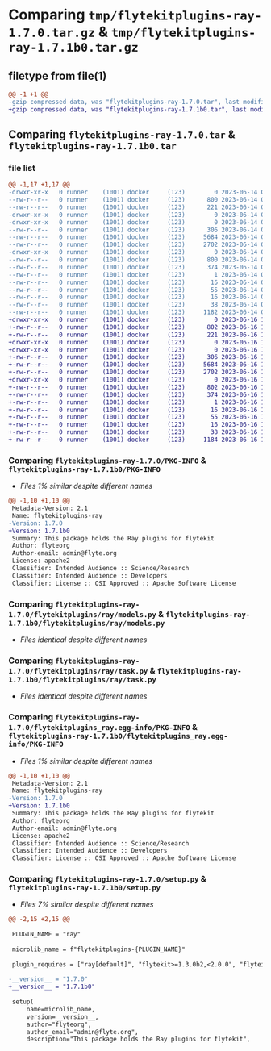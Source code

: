# Comparing `tmp/flytekitplugins-ray-1.7.0.tar.gz` & `tmp/flytekitplugins-ray-1.7.1b0.tar.gz`

## filetype from file(1)

```diff
@@ -1 +1 @@
-gzip compressed data, was "flytekitplugins-ray-1.7.0.tar", last modified: Wed Jun 14 04:33:34 2023, max compression
+gzip compressed data, was "flytekitplugins-ray-1.7.1b0.tar", last modified: Fri Jun 16 18:14:26 2023, max compression
```

## Comparing `flytekitplugins-ray-1.7.0.tar` & `flytekitplugins-ray-1.7.1b0.tar`

### file list

```diff
@@ -1,17 +1,17 @@
-drwxr-xr-x   0 runner    (1001) docker     (123)        0 2023-06-14 04:33:34.553418 flytekitplugins-ray-1.7.0/
--rw-r--r--   0 runner    (1001) docker     (123)      800 2023-06-14 04:33:34.553418 flytekitplugins-ray-1.7.0/PKG-INFO
--rw-r--r--   0 runner    (1001) docker     (123)      221 2023-06-14 04:33:05.000000 flytekitplugins-ray-1.7.0/README.md
-drwxr-xr-x   0 runner    (1001) docker     (123)        0 2023-06-14 04:33:34.549418 flytekitplugins-ray-1.7.0/flytekitplugins/
-drwxr-xr-x   0 runner    (1001) docker     (123)        0 2023-06-14 04:33:34.553418 flytekitplugins-ray-1.7.0/flytekitplugins/ray/
--rw-r--r--   0 runner    (1001) docker     (123)      306 2023-06-14 04:33:05.000000 flytekitplugins-ray-1.7.0/flytekitplugins/ray/__init__.py
--rw-r--r--   0 runner    (1001) docker     (123)     5684 2023-06-14 04:33:05.000000 flytekitplugins-ray-1.7.0/flytekitplugins/ray/models.py
--rw-r--r--   0 runner    (1001) docker     (123)     2702 2023-06-14 04:33:05.000000 flytekitplugins-ray-1.7.0/flytekitplugins/ray/task.py
-drwxr-xr-x   0 runner    (1001) docker     (123)        0 2023-06-14 04:33:34.553418 flytekitplugins-ray-1.7.0/flytekitplugins_ray.egg-info/
--rw-r--r--   0 runner    (1001) docker     (123)      800 2023-06-14 04:33:34.000000 flytekitplugins-ray-1.7.0/flytekitplugins_ray.egg-info/PKG-INFO
--rw-r--r--   0 runner    (1001) docker     (123)      374 2023-06-14 04:33:34.000000 flytekitplugins-ray-1.7.0/flytekitplugins_ray.egg-info/SOURCES.txt
--rw-r--r--   0 runner    (1001) docker     (123)        1 2023-06-14 04:33:34.000000 flytekitplugins-ray-1.7.0/flytekitplugins_ray.egg-info/dependency_links.txt
--rw-r--r--   0 runner    (1001) docker     (123)       16 2023-06-14 04:33:34.000000 flytekitplugins-ray-1.7.0/flytekitplugins_ray.egg-info/namespace_packages.txt
--rw-r--r--   0 runner    (1001) docker     (123)       55 2023-06-14 04:33:34.000000 flytekitplugins-ray-1.7.0/flytekitplugins_ray.egg-info/requires.txt
--rw-r--r--   0 runner    (1001) docker     (123)       16 2023-06-14 04:33:34.000000 flytekitplugins-ray-1.7.0/flytekitplugins_ray.egg-info/top_level.txt
--rw-r--r--   0 runner    (1001) docker     (123)       38 2023-06-14 04:33:34.553418 flytekitplugins-ray-1.7.0/setup.cfg
--rw-r--r--   0 runner    (1001) docker     (123)     1182 2023-06-14 04:33:24.000000 flytekitplugins-ray-1.7.0/setup.py
+drwxr-xr-x   0 runner    (1001) docker     (123)        0 2023-06-16 18:14:26.914383 flytekitplugins-ray-1.7.1b0/
+-rw-r--r--   0 runner    (1001) docker     (123)      802 2023-06-16 18:14:26.914383 flytekitplugins-ray-1.7.1b0/PKG-INFO
+-rw-r--r--   0 runner    (1001) docker     (123)      221 2023-06-16 18:13:54.000000 flytekitplugins-ray-1.7.1b0/README.md
+drwxr-xr-x   0 runner    (1001) docker     (123)        0 2023-06-16 18:14:26.910383 flytekitplugins-ray-1.7.1b0/flytekitplugins/
+drwxr-xr-x   0 runner    (1001) docker     (123)        0 2023-06-16 18:14:26.910383 flytekitplugins-ray-1.7.1b0/flytekitplugins/ray/
+-rw-r--r--   0 runner    (1001) docker     (123)      306 2023-06-16 18:13:54.000000 flytekitplugins-ray-1.7.1b0/flytekitplugins/ray/__init__.py
+-rw-r--r--   0 runner    (1001) docker     (123)     5684 2023-06-16 18:13:54.000000 flytekitplugins-ray-1.7.1b0/flytekitplugins/ray/models.py
+-rw-r--r--   0 runner    (1001) docker     (123)     2702 2023-06-16 18:13:54.000000 flytekitplugins-ray-1.7.1b0/flytekitplugins/ray/task.py
+drwxr-xr-x   0 runner    (1001) docker     (123)        0 2023-06-16 18:14:26.914383 flytekitplugins-ray-1.7.1b0/flytekitplugins_ray.egg-info/
+-rw-r--r--   0 runner    (1001) docker     (123)      802 2023-06-16 18:14:26.000000 flytekitplugins-ray-1.7.1b0/flytekitplugins_ray.egg-info/PKG-INFO
+-rw-r--r--   0 runner    (1001) docker     (123)      374 2023-06-16 18:14:26.000000 flytekitplugins-ray-1.7.1b0/flytekitplugins_ray.egg-info/SOURCES.txt
+-rw-r--r--   0 runner    (1001) docker     (123)        1 2023-06-16 18:14:26.000000 flytekitplugins-ray-1.7.1b0/flytekitplugins_ray.egg-info/dependency_links.txt
+-rw-r--r--   0 runner    (1001) docker     (123)       16 2023-06-16 18:14:26.000000 flytekitplugins-ray-1.7.1b0/flytekitplugins_ray.egg-info/namespace_packages.txt
+-rw-r--r--   0 runner    (1001) docker     (123)       55 2023-06-16 18:14:26.000000 flytekitplugins-ray-1.7.1b0/flytekitplugins_ray.egg-info/requires.txt
+-rw-r--r--   0 runner    (1001) docker     (123)       16 2023-06-16 18:14:26.000000 flytekitplugins-ray-1.7.1b0/flytekitplugins_ray.egg-info/top_level.txt
+-rw-r--r--   0 runner    (1001) docker     (123)       38 2023-06-16 18:14:26.914383 flytekitplugins-ray-1.7.1b0/setup.cfg
+-rw-r--r--   0 runner    (1001) docker     (123)     1184 2023-06-16 18:14:14.000000 flytekitplugins-ray-1.7.1b0/setup.py
```

### Comparing `flytekitplugins-ray-1.7.0/PKG-INFO` & `flytekitplugins-ray-1.7.1b0/PKG-INFO`

 * *Files 1% similar despite different names*

```diff
@@ -1,10 +1,10 @@
 Metadata-Version: 2.1
 Name: flytekitplugins-ray
-Version: 1.7.0
+Version: 1.7.1b0
 Summary: This package holds the Ray plugins for flytekit
 Author: flyteorg
 Author-email: admin@flyte.org
 License: apache2
 Classifier: Intended Audience :: Science/Research
 Classifier: Intended Audience :: Developers
 Classifier: License :: OSI Approved :: Apache Software License
```

### Comparing `flytekitplugins-ray-1.7.0/flytekitplugins/ray/models.py` & `flytekitplugins-ray-1.7.1b0/flytekitplugins/ray/models.py`

 * *Files identical despite different names*

### Comparing `flytekitplugins-ray-1.7.0/flytekitplugins/ray/task.py` & `flytekitplugins-ray-1.7.1b0/flytekitplugins/ray/task.py`

 * *Files identical despite different names*

### Comparing `flytekitplugins-ray-1.7.0/flytekitplugins_ray.egg-info/PKG-INFO` & `flytekitplugins-ray-1.7.1b0/flytekitplugins_ray.egg-info/PKG-INFO`

 * *Files 1% similar despite different names*

```diff
@@ -1,10 +1,10 @@
 Metadata-Version: 2.1
 Name: flytekitplugins-ray
-Version: 1.7.0
+Version: 1.7.1b0
 Summary: This package holds the Ray plugins for flytekit
 Author: flyteorg
 Author-email: admin@flyte.org
 License: apache2
 Classifier: Intended Audience :: Science/Research
 Classifier: Intended Audience :: Developers
 Classifier: License :: OSI Approved :: Apache Software License
```

### Comparing `flytekitplugins-ray-1.7.0/setup.py` & `flytekitplugins-ray-1.7.1b0/setup.py`

 * *Files 7% similar despite different names*

```diff
@@ -2,15 +2,15 @@
 
 PLUGIN_NAME = "ray"
 
 microlib_name = f"flytekitplugins-{PLUGIN_NAME}"
 
 plugin_requires = ["ray[default]", "flytekit>=1.3.0b2,<2.0.0", "flyteidl>=1.1.10"]
 
-__version__ = "1.7.0"
+__version__ = "1.7.1b0"
 
 setup(
     name=microlib_name,
     version=__version__,
     author="flyteorg",
     author_email="admin@flyte.org",
     description="This package holds the Ray plugins for flytekit",
```

